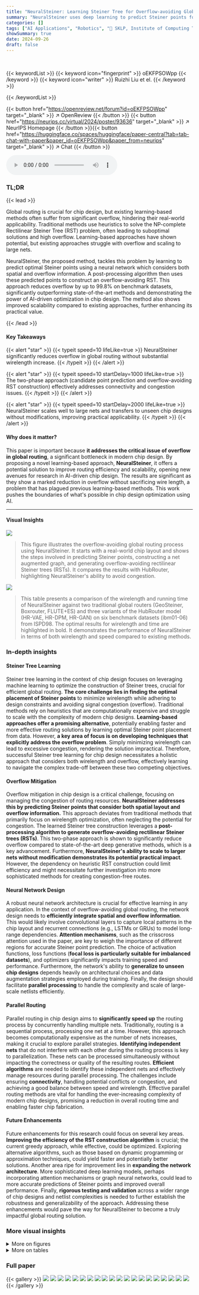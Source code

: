 ```yaml
---
title: "NeuralSteiner: Learning Steiner Tree for Overflow-avoiding Global Routing in Chip Design"
summary: "NeuralSteiner uses deep learning to predict Steiner points for efficient, overflow-avoiding global routing in chip design, achieving up to a 99.8% overflow reduction on large benchmarks."
categories: []
tags: ["AI Applications", "Robotics", "🏢 SKLP, Institute of Computing Technology, Chinese Academy of Sciences",]
showSummary: true
date: 2024-09-26
draft: false
---
```


<br>

{{< keywordList >}}
{{< keyword icon="fingerprint" >}} oEKFPSOWpp {{< /keyword >}}
{{< keyword icon="writer" >}} Ruizhi Liu et el. {{< /keyword >}}
 
{{< /keywordList >}}

{{< button href="https://openreview.net/forum?id=oEKFPSOWpp" target="_blank" >}}
↗ OpenReview
{{< /button >}}
{{< button href="https://neurips.cc/virtual/2024/poster/93636" target="_blank" >}}
↗ NeurIPS Homepage
{{< /button >}}{{< button href="https://huggingface.co/spaces/huggingface/paper-central?tab=tab-chat-with-paper&paper_id=oEKFPSOWpp&paper_from=neurips" target="_blank" >}}
↗ Chat
{{< /button >}}



<audio controls>
    <source src="https://ai-paper-reviewer.com/oEKFPSOWpp/podcast.wav" type="audio/wav">
    Your browser does not support the audio element.
</audio>


### TL;DR


{{< lead >}}

Global routing is crucial for chip design, but existing learning-based methods often suffer from significant overflow, hindering their real-world applicability.  Traditional methods use heuristics to solve the NP-complete Rectilinear Steiner Tree (RST) problem, often leading to suboptimal solutions and high overflow.  Learning-based approaches have shown potential, but existing approaches struggle with overflow and scaling to large nets.

NeuralSteiner, the proposed method, tackles this problem by learning to predict optimal Steiner points using a neural network which considers both spatial and overflow information.  A post-processing algorithm then uses these predicted points to construct an overflow-avoiding RST.  This approach reduces overflow by up to 99.8% on benchmark datasets, significantly outperforming state-of-the-art methods and demonstrating the power of AI-driven optimization in chip design.  The method also shows improved scalability compared to existing approaches, further enhancing its practical value.

{{< /lead >}}


#### Key Takeaways

{{< alert "star" >}}
{{< typeit speed=10 lifeLike=true >}} NeuralSteiner significantly reduces overflow in global routing without substantial wirelength increase. {{< /typeit >}}
{{< /alert >}}

{{< alert "star" >}}
{{< typeit speed=10 startDelay=1000 lifeLike=true >}} The two-phase approach (candidate point prediction and overflow-avoiding RST construction) effectively addresses connectivity and congestion issues. {{< /typeit >}}
{{< /alert >}}

{{< alert "star" >}}
{{< typeit speed=10 startDelay=2000 lifeLike=true >}} NeuralSteiner scales well to large nets and transfers to unseen chip designs without modifications, improving practical applicability. {{< /typeit >}}
{{< /alert >}}

#### Why does it matter?
This paper is important because **it addresses the critical issue of overflow in global routing**, a significant bottleneck in modern chip design.  By proposing a novel learning-based approach, **NeuralSteiner**, it offers a potential solution to improve routing efficiency and scalability, opening new avenues for research in AI-driven chip design.  The results are significant as they show a marked reduction in overflow without sacrificing wire length, a problem that has plagued previous learning-based methods. This work pushes the boundaries of what's possible in chip design optimization using AI.

------
#### Visual Insights



![](https://ai-paper-reviewer.com/oEKFPSOWpp/figures_1_1.jpg)

> This figure illustrates the overflow-avoiding global routing process using NeuralSteiner. It starts with a real-world chip layout and shows the steps involved in predicting Steiner points, constructing a net augmented graph, and generating overflow-avoiding rectilinear Steiner trees (RSTs). It compares the results with HubRouter, highlighting NeuralSteiner's ability to avoid congestion.





![](https://ai-paper-reviewer.com/oEKFPSOWpp/tables_6_1.jpg)

> This table presents a comparison of the wirelength and running time of NeuralSteiner against two traditional global routers (GeoSteiner, Boxrouter, FLUTE+ES) and three variants of the HubRouter model (HR-VAE, HR-DPM, HR-GAN) on six benchmark datasets (ibm01-06) from ISPD98.  The optimal results for wirelength and time are highlighted in bold.  It demonstrates the performance of NeuralSteiner in terms of both wirelength and speed compared to existing methods. 





### In-depth insights


#### Steiner Tree Learning
Steiner tree learning in the context of chip design focuses on leveraging machine learning to optimize the construction of Steiner trees, crucial for efficient global routing.  **The core challenge lies in finding the optimal placement of Steiner points** to minimize wirelength while adhering to design constraints and avoiding signal congestion (overflow).  Traditional methods rely on heuristics that are computationally expensive and struggle to scale with the complexity of modern chip designs.  **Learning-based approaches offer a promising alternative**, potentially enabling faster and more effective routing solutions by learning optimal Steiner point placement from data.  However, **a key area of focus is on developing techniques that explicitly address the overflow problem**.  Simply minimizing wirelength can lead to excessive congestion, rendering the solution impractical.  Therefore, successful Steiner tree learning for chip design necessitates a holistic approach that considers both wirelength and overflow, effectively learning to navigate the complex trade-off between these two competing objectives.

#### Overflow Mitigation
Overflow mitigation in chip design is a critical challenge, focusing on managing the congestion of routing resources.  **NeuralSteiner addresses this by predicting Steiner points that consider both spatial layout and overflow information.** This approach deviates from traditional methods that primarily focus on wirelength optimization, often neglecting the potential for congestion.  The learned Steiner tree construction leverages a **post-processing algorithm to generate overflow-avoiding rectilinear Steiner trees (RSTs)**.  This two-phase approach is shown to significantly reduce overflow compared to state-of-the-art deep generative methods, which is a key advancement.  Furthermore, **NeuralSteiner's ability to scale to larger nets without modification demonstrates its potential practical impact**. However, the dependency on heuristic RST construction could limit efficiency and might necessitate further investigation into more sophisticated methods for creating congestion-free routes.

#### Neural Network Design
A robust neural network architecture is crucial for effective learning in any application.  In the context of overflow-avoiding global routing, the network design needs to **efficiently integrate spatial and overflow information**. This would likely involve convolutional layers to capture local patterns in the chip layout and recurrent connections (e.g., LSTMs or GRUs) to model long-range dependencies.  **Attention mechanisms**, such as the crisscross attention used in the paper, are key to weigh the importance of different regions for accurate Steiner point prediction. The choice of activation functions, loss functions (**focal loss is particularly suitable for imbalanced datasets**), and optimizers significantly impacts training speed and performance.  Furthermore, the network's ability to **generalize to unseen chip designs** depends heavily on architectural choices and data augmentation strategies employed during training.  Finally, the design should facilitate **parallel processing** to handle the complexity and scale of large-scale netlists efficiently.

#### Parallel Routing
Parallel routing in chip design aims to **significantly speed up** the routing process by concurrently handling multiple nets.  Traditionally, routing is a sequential process, processing one net at a time.  However, this approach becomes computationally expensive as the number of nets increases, making it crucial to explore parallel strategies. **Identifying independent nets** that do not interfere with each other during the routing process is key to parallelization. These nets can be processed simultaneously without impacting the correctness or quality of the resulting routes.  **Efficient algorithms** are needed to identify these independent nets and effectively manage resources during parallel processing. The challenges include ensuring **connectivity**, handling potential conflicts or congestion, and achieving a good balance between speed and wirelength. Effective parallel routing methods are vital for handling the ever-increasing complexity of modern chip designs, promising a reduction in overall routing time and enabling faster chip fabrication.

#### Future Enhancements
Future enhancements for this research could focus on several key areas.  **Improving the efficiency of the RST construction algorithm** is crucial; the current greedy approach, while effective, could be optimized. Exploring alternative algorithms, such as those based on dynamic programming or approximation techniques, could yield faster and potentially better solutions.  Another area ripe for improvement lies in **expanding the network architecture**.  More sophisticated deep learning models, perhaps incorporating attention mechanisms or graph neural networks, could lead to more accurate predictions of Steiner points and improved overall performance.  Finally, **rigorous testing and validation** across a wider range of chip designs and netlist complexities is needed to further establish the robustness and generalizability of the approach.  Addressing these enhancements would pave the way for NeuralSteiner to become a truly impactful global routing solution.


### More visual insights

<details>
<summary>More on figures
</summary>


![](https://ai-paper-reviewer.com/oEKFPSOWpp/figures_3_1.jpg)

> This figure illustrates the overall pipeline of the NeuralSteiner method. (a) shows the parallel processing of non-overlapping nets, enhancing efficiency. (b) details the first phase: a neural network predicts candidate points for RSTs using spatial and overflow information. (c) presents the second phase, where a net augmented graph is created based on predictions, leading to overflow-avoiding RST generation.


![](https://ai-paper-reviewer.com/oEKFPSOWpp/figures_7_1.jpg)

> This figure compares the overflow performance of NeuralSteiner against several other methods, including Geosteiner and three variants of HubRouter, across six benchmark datasets (ibm01-ibm06) from ISPD98.  It visually represents the total overflow count for each method on each dataset.  Noticeably, NeuralSteiner demonstrates a significant reduction in overflow compared to the other approaches, particularly on the ibm05 dataset where it only produces 18 overflows.


![](https://ai-paper-reviewer.com/oEKFPSOWpp/figures_8_1.jpg)

> This figure visualizes the overflow distribution after global routing using HubRouter and the proposed NeuralSteiner method.  It presents four heatmaps: (a) and (c) show the horizontal and vertical overflow for HubRouter, respectively, while (b) and (d) do the same for NeuralSteiner. The color intensity (depth of red) represents the magnitude of overflow in each grid cell. This allows for a direct visual comparison of the overflow reduction achieved by NeuralSteiner compared to HubRouter, highlighting its effectiveness in mitigating congestion during the chip routing process.


![](https://ai-paper-reviewer.com/oEKFPSOWpp/figures_12_1.jpg)

> This figure demonstrates the overflow-avoiding global routing process using NeuralSteiner. It shows the chip layout, grid graph, Hanan grid, resource and pin maps, and routing results. The comparison between HubRouter and NeuralSteiner highlights NeuralSteiner's ability to avoid overflow while maintaining connectivity. 


![](https://ai-paper-reviewer.com/oEKFPSOWpp/figures_16_1.jpg)

> This figure demonstrates the overflow-avoiding global routing approach proposed in the paper using a real-world example. It visually illustrates different steps of the process: (a) shows the original chip layout, (b) the grid graph representation, (c) the Hanan grid, (d) the resource and pin maps, (e) HubRouter's prediction and stripe mask, (f) HubRouter's congested routing result, (g) NeuralSteiner's candidate points and net augmented graph (NAG), and (h) the final congestion-free routing result generated by NeuralSteiner.  The figure highlights the improvement of NeuralSteiner in avoiding overflow while maintaining connectivity.


</details>




<details>
<summary>More on tables
</summary>


![](https://ai-paper-reviewer.com/oEKFPSOWpp/tables_7_1.jpg)
> This table presents a comparison of the wirelength and runtime performance of NeuralSteiner against two traditional global routing baselines (GeoSteiner and Boxrouter) and three variations of the HubRouter method (using VAE, DPM, and GAN). The comparison is conducted using six benchmark datasets from ISPD98 (ibm01-06).  The table highlights the optimal results for wirelength and runtime in bold, showcasing the relative performance of each method across different metrics.

![](https://ai-paper-reviewer.com/oEKFPSOWpp/tables_8_1.jpg)
> This table compares the performance of CUGR (a traditional global router) with and without the integration of NeuralSteiner on post-detailed routing metrics for ISPD18 and ISPD19 benchmarks.  The detailed routing is performed using DRCU.  It shows the wire length, number of vias, number of shorts, and number of spaces (design rule violations due to overflow) for each benchmark. The average improvement in reducing design rule violations by integrating NeuralSteiner is also presented.

![](https://ai-paper-reviewer.com/oEKFPSOWpp/tables_9_1.jpg)
> This table presents the results of an ablation study conducted to evaluate the impact of different components of the NeuralSteiner model on its performance.  The study removes either the neural network entirely, the overflow loss function (\(\ell_{of}\)), or the Recurrent Crisscross Attention (RCCA) module, one at a time.  The table compares the overflow (OF) and wirelength (WL) metrics for the modified models against the full NeuralSteiner model on two example chip designs (ibm01 and adaptec05_2d). This allows for an assessment of the relative contribution of each component to the overall performance of the model in terms of both overflow reduction and wirelength.

![](https://ai-paper-reviewer.com/oEKFPSOWpp/tables_9_2.jpg)
> This table compares the performance of NeuralSteiner against other state-of-the-art global routing methods on a set of large-scale benchmark datasets from ISPD07.  The metrics compared are overflow, wirelength, and runtime.  NeuralSteiner shows significant improvements in overflow reduction with minimal wirelength increase.  The optimal results (lowest overflow, shortest wirelength and fastest runtime) are highlighted in bold.

![](https://ai-paper-reviewer.com/oEKFPSOWpp/tables_12_1.jpg)
> This table presents a comparison of the wirelength and runtime performance of NeuralSteiner against two traditional global routing methods (GeoSteiner and Boxrouter) and three variations of the HubRouter model (using VAE, DPM, and GAN) on six benchmark datasets from ISPD98 (ibm01-06).  The results highlight NeuralSteiner's performance in terms of wirelength and runtime, indicating its efficiency and competitiveness compared to state-of-the-art methods.

![](https://ai-paper-reviewer.com/oEKFPSOWpp/tables_15_1.jpg)
> This table presents a comparison of the wirelength and running time of NeuralSteiner against two traditional baselines (GeoSteiner and Boxrouter) and three variants of HubRouter (using VAE, DPM, and GAN) on six benchmark datasets (ibm01-06) from ISPD98.  The optimal results for wirelength and time are highlighted in bold.  It shows NeuralSteiner's performance in terms of wirelength and speed compared to existing methods.

![](https://ai-paper-reviewer.com/oEKFPSOWpp/tables_15_2.jpg)
> This table compares the wirelength and running time of NeuralSteiner against two traditional methods (GeoSteiner and Boxrouter) and three variations of the HubRouter method (using VAE, DPM, and GAN) on six benchmark datasets (ibm01-06 from ISPD98).  The optimal results for wirelength and runtime are highlighted in bold.  It demonstrates NeuralSteiner's performance relative to existing state-of-the-art methods.

![](https://ai-paper-reviewer.com/oEKFPSOWpp/tables_16_1.jpg)
> This table compares the performance of NeuralSteiner against three other state-of-the-art global routers (GeoSteiner, FLUTE + Edge Shift, and HubRouter with GAN) on eight large-scale benchmark datasets from ISPD07.  The metrics compared are overflow, wirelength, and runtime. NeuralSteiner demonstrates a significant reduction in overflow with a minimal increase in wirelength compared to the other methods.

![](https://ai-paper-reviewer.com/oEKFPSOWpp/tables_16_2.jpg)
> This table compares the performance of CUGR (a traditional global router) with and without the NeuralSteiner method integrated. The comparison is based on post-detailed routing metrics from ISPD18/19 benchmarks, focusing on wire length, via count, shorts, and spaces (design rule violations caused by overflow).  It demonstrates NeuralSteiner's effectiveness in reducing overflow by showing significant improvements in shorts and spaces.

</details>




### Full paper

{{< gallery >}}
<img src="https://ai-paper-reviewer.com/oEKFPSOWpp/1.png" class="grid-w50 md:grid-w33 xl:grid-w25" />
<img src="https://ai-paper-reviewer.com/oEKFPSOWpp/2.png" class="grid-w50 md:grid-w33 xl:grid-w25" />
<img src="https://ai-paper-reviewer.com/oEKFPSOWpp/3.png" class="grid-w50 md:grid-w33 xl:grid-w25" />
<img src="https://ai-paper-reviewer.com/oEKFPSOWpp/4.png" class="grid-w50 md:grid-w33 xl:grid-w25" />
<img src="https://ai-paper-reviewer.com/oEKFPSOWpp/5.png" class="grid-w50 md:grid-w33 xl:grid-w25" />
<img src="https://ai-paper-reviewer.com/oEKFPSOWpp/6.png" class="grid-w50 md:grid-w33 xl:grid-w25" />
<img src="https://ai-paper-reviewer.com/oEKFPSOWpp/7.png" class="grid-w50 md:grid-w33 xl:grid-w25" />
<img src="https://ai-paper-reviewer.com/oEKFPSOWpp/8.png" class="grid-w50 md:grid-w33 xl:grid-w25" />
<img src="https://ai-paper-reviewer.com/oEKFPSOWpp/9.png" class="grid-w50 md:grid-w33 xl:grid-w25" />
<img src="https://ai-paper-reviewer.com/oEKFPSOWpp/10.png" class="grid-w50 md:grid-w33 xl:grid-w25" />
<img src="https://ai-paper-reviewer.com/oEKFPSOWpp/11.png" class="grid-w50 md:grid-w33 xl:grid-w25" />
<img src="https://ai-paper-reviewer.com/oEKFPSOWpp/12.png" class="grid-w50 md:grid-w33 xl:grid-w25" />
<img src="https://ai-paper-reviewer.com/oEKFPSOWpp/13.png" class="grid-w50 md:grid-w33 xl:grid-w25" />
<img src="https://ai-paper-reviewer.com/oEKFPSOWpp/14.png" class="grid-w50 md:grid-w33 xl:grid-w25" />
<img src="https://ai-paper-reviewer.com/oEKFPSOWpp/15.png" class="grid-w50 md:grid-w33 xl:grid-w25" />
<img src="https://ai-paper-reviewer.com/oEKFPSOWpp/16.png" class="grid-w50 md:grid-w33 xl:grid-w25" />
<img src="https://ai-paper-reviewer.com/oEKFPSOWpp/17.png" class="grid-w50 md:grid-w33 xl:grid-w25" />
<img src="https://ai-paper-reviewer.com/oEKFPSOWpp/18.png" class="grid-w50 md:grid-w33 xl:grid-w25" />
<img src="https://ai-paper-reviewer.com/oEKFPSOWpp/19.png" class="grid-w50 md:grid-w33 xl:grid-w25" />
<img src="https://ai-paper-reviewer.com/oEKFPSOWpp/20.png" class="grid-w50 md:grid-w33 xl:grid-w25" />
{{< /gallery >}}